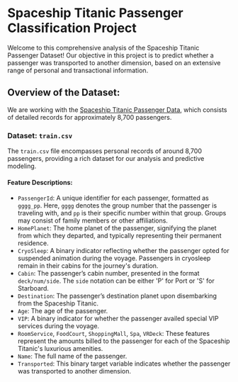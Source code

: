 # Spaceship Titanic Passenger Classification Project

Welcome to this comprehensive analysis of the Spaceship Titanic Passenger Dataset! Our objective in this project is to predict whether a passenger was transported to another dimension, based on an extensive range of personal and transactional information.

## Overview of the Dataset:

We are working with the [Spaceship Titanic Passenger Data](https://www.kaggle.com/competitions/spaceship-titanic/data), which consists of detailed records for approximately 8,700 passengers.

### Dataset: `train.csv`

The `train.csv` file encompasses personal records of around 8,700 passengers, providing a rich dataset for our analysis and predictive modeling.

#### Feature Descriptions:

- `PassengerId`: A unique identifier for each passenger, formatted as `gggg_pp`. Here, `gggg` denotes the group number that the passenger is traveling with, and `pp` is their specific number within that group. Groups may consist of family members or other affiliations.
- `HomePlanet`: The home planet of the passenger, signifying the planet from which they departed, and typically representing their permanent residence.
- `CryoSleep`: A binary indicator reflecting whether the passenger opted for suspended animation during the voyage. Passengers in cryosleep remain in their cabins for the journey's duration.
- `Cabin`: The passenger’s cabin number, presented in the format `deck/num/side`. The `side` notation can be either 'P' for Port or 'S' for Starboard.
- `Destination`: The passenger’s destination planet upon disembarking from the Spaceship Titanic.
- `Age`: The age of the passenger.
- `VIP`: A binary indicator for whether the passenger availed special VIP services during the voyage.
- `RoomService`, `FoodCourt`, `ShoppingMall`, `Spa`, `VRDeck`: These features represent the amounts billed to the passenger for each of the Spaceship Titanic's luxurious amenities.
- `Name`: The full name of the passenger.
- `Transported`: This binary target variable indicates whether the passenger was transported to another dimension.
